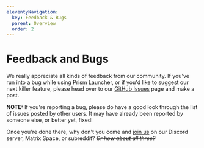 ```yaml
---
eleventyNavigation:
  key: Feedback & Bugs
  parent: Overview
  order: 2
---
```


# Feedback and Bugs

We really appreciate all kinds of feedback from our community. If you've run into a bug while using Prism Launcher, or if you'd like to suggest our next killer feature, please head over to our [GitHub Issues](https://github.com/PrismLauncher/PrismLauncher/issues) page and make a post.

**NOTE:** If you're reporting a bug, please do have a good look through the list of issues posted by other users. It may have already been reported by someone else, or better yet, fixed!

Once you're done there, why don't you come and [join us](https://prismlauncher.org/#get-involved) on our Discord server, Matrix Space, or subreddit? ~~*Or how about all three?*~~
